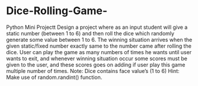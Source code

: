 # Dice-Rolling-Game-
Python Mini Projectt
Design a project where as an input student will give a static number (between 1 to 6) and then
roll the dice which randomly generate some value between 1 to 6. The winning situation arrives
when the given static/fixed number exactly same to the number came after rolling the dice.
User can play the game as many numbers of times he wants until user wants to exit, and
whenever winning situation occur some scores must be given to the user, and these scores goes
on adding if user play this game multiple number of times.
Note: Dice contains face value’s (1 to 6)
Hint: Make use of random.randint() function.
